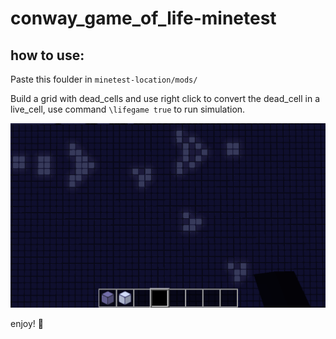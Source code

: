 # conway_game_of_life-minetest

## how to use:
Paste this foulder in `minetest-location/mods/`

Build a grid with dead_cells and use right click to convert the dead_cell in a live_cell, use command `\lifegame true` to run simulation.

![img](textures/print.png)

enjoy! :fox_face:
